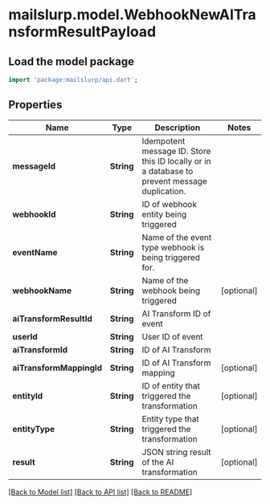 # mailslurp.model.WebhookNewAITransformResultPayload

## Load the model package
```dart
import 'package:mailslurp/api.dart';
```

## Properties
Name | Type | Description | Notes
------------ | ------------- | ------------- | -------------
**messageId** | **String** | Idempotent message ID. Store this ID locally or in a database to prevent message duplication. | 
**webhookId** | **String** | ID of webhook entity being triggered | 
**eventName** | **String** | Name of the event type webhook is being triggered for. | 
**webhookName** | **String** | Name of the webhook being triggered | [optional] 
**aiTransformResultId** | **String** | AI Transform ID of event | 
**userId** | **String** | User ID of event | 
**aiTransformId** | **String** | ID of AI Transform | 
**aiTransformMappingId** | **String** | ID of AI Transform mapping | [optional] 
**entityId** | **String** | ID of entity that triggered the transformation | [optional] 
**entityType** | **String** | Entity type that triggered the transformation | [optional] 
**result** | **String** | JSON string result of the AI transformation | [optional] 

[[Back to Model list]](../README#documentation-for-models) [[Back to API list]](../README#documentation-for-api-endpoints) [[Back to README]](../README)


